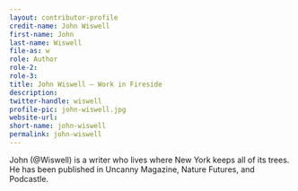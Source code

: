 ```yaml
---
layout: contributor-profile
credit-name: John Wiswell
first-name: John
last-name: Wiswell
file-as: w
role: Author
role-2:
role-3:
title: John Wiswell — Work in Fireside
description:
twitter-handle: wiswell
profile-pic: john-wiswell.jpg
website-url:
short-name: john-wiswell
permalink: john-wiswell
---
```

John (@Wiswell) is a writer who lives where New York keeps all of its trees. He has been published in Uncanny Magazine, Nature Futures, and Podcastle.
